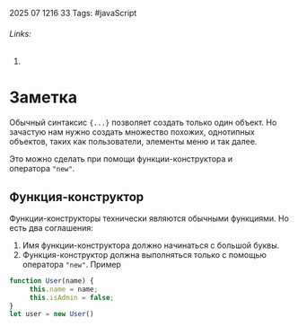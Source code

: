 2025 07 1216 33
Tags: #javaScript 
###### Links: 
1) 
# Заметка
Обычный синтаксис `{...}` позволяет создать только один объект. Но зачастую нам нужно создать множество похожих, однотипных объектов, таких как пользователи, элементы меню и так далее.

Это можно сделать при помощи функции-конструктора и оператора `"new"`.
## Функция-конструктор
Функции-конструкторы технически являются обычными функциями. Но есть два соглашения:

1. Имя функции-конструктора должно начинаться с большой буквы.
2. Функция-конструктор должна выполняться только с помощью оператора `"new"`.
Пример
```js
function User(name) {
	 this.name = name;
	 this.isAdmin = false;
}
let user = new User()
```
